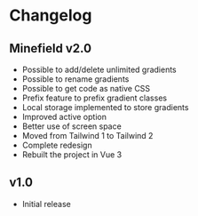 # Changelog

## Minefield v2.0

- Possible to add/delete unlimited gradients
- Possible to rename gradients
- Possible to get code as native CSS
- Prefix feature to prefix gradient classes
- Local storage implemented to store gradients
- Improved active option
- Better use of screen space
- Moved from Tailwind 1 to Tailwind 2
- Complete redesign
- Rebuilt the project in Vue 3

## v1.0

- Initial release
